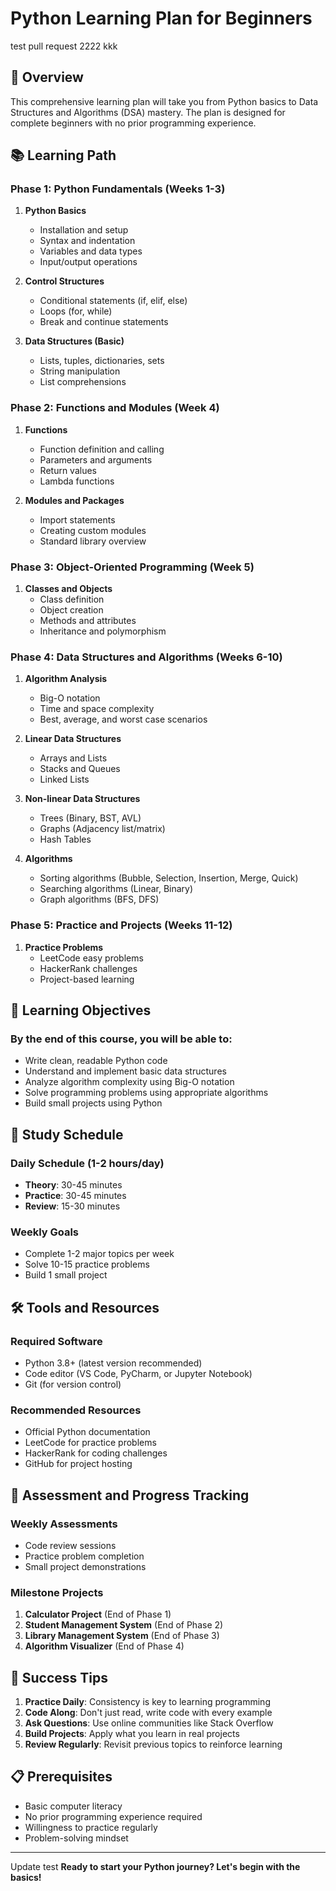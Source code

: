 # Python Learning Plan for Beginners
test pull request 2222
kkk
## 🎯 Overview
This comprehensive learning plan will take you from Python basics to Data Structures and Algorithms (DSA) mastery. The plan is designed for complete beginners with no prior programming experience.

## 📚 Learning Path

### Phase 1: Python Fundamentals (Weeks 1-3)
1. **Python Basics**
   - Installation and setup
   - Syntax and indentation
   - Variables and data types
   - Input/output operations

2. **Control Structures**
   - Conditional statements (if, elif, else)
   - Loops (for, while)
   - Break and continue statements

3. **Data Structures (Basic)**
   - Lists, tuples, dictionaries, sets
   - String manipulation
   - List comprehensions

### Phase 2: Functions and Modules (Week 4)
1. **Functions**
   - Function definition and calling
   - Parameters and arguments
   - Return values
   - Lambda functions

2. **Modules and Packages**
   - Import statements
   - Creating custom modules
   - Standard library overview

### Phase 3: Object-Oriented Programming (Week 5)
1. **Classes and Objects**
   - Class definition
   - Object creation
   - Methods and attributes
   - Inheritance and polymorphism

### Phase 4: Data Structures and Algorithms (Weeks 6-10)
1. **Algorithm Analysis**
   - Big-O notation
   - Time and space complexity
   - Best, average, and worst case scenarios

2. **Linear Data Structures**
   - Arrays and Lists
   - Stacks and Queues
   - Linked Lists

3. **Non-linear Data Structures**
   - Trees (Binary, BST, AVL)
   - Graphs (Adjacency list/matrix)
   - Hash Tables

4. **Algorithms**
   - Sorting algorithms (Bubble, Selection, Insertion, Merge, Quick)
   - Searching algorithms (Linear, Binary)
   - Graph algorithms (BFS, DFS)

### Phase 5: Practice and Projects (Weeks 11-12)
1. **Practice Problems**
   - LeetCode easy problems
   - HackerRank challenges
   - Project-based learning

## 🎯 Learning Objectives

### By the end of this course, you will be able to:
- Write clean, readable Python code
- Understand and implement basic data structures
- Analyze algorithm complexity using Big-O notation
- Solve programming problems using appropriate algorithms
- Build small projects using Python

## 📖 Study Schedule

### Daily Schedule (1-2 hours/day)
- **Theory**: 30-45 minutes
- **Practice**: 30-45 minutes
- **Review**: 15-30 minutes

### Weekly Goals
- Complete 1-2 major topics per week
- Solve 10-15 practice problems
- Build 1 small project

## 🛠️ Tools and Resources

### Required Software
- Python 3.8+ (latest version recommended)
- Code editor (VS Code, PyCharm, or Jupyter Notebook)
- Git (for version control)

### Recommended Resources
- Official Python documentation
- LeetCode for practice problems
- HackerRank for coding challenges
- GitHub for project hosting

## 📝 Assessment and Progress Tracking

### Weekly Assessments
- Code review sessions
- Practice problem completion
- Small project demonstrations

### Milestone Projects
1. **Calculator Project** (End of Phase 1)
2. **Student Management System** (End of Phase 2)
3. **Library Management System** (End of Phase 3)
4. **Algorithm Visualizer** (End of Phase 4)

## 🎉 Success Tips

1. **Practice Daily**: Consistency is key to learning programming
2. **Code Along**: Don't just read, write code with every example
3. **Ask Questions**: Use online communities like Stack Overflow
4. **Build Projects**: Apply what you learn in real projects
5. **Review Regularly**: Revisit previous topics to reinforce learning

## 📋 Prerequisites
- Basic computer literacy
- No prior programming experience required
- Willingness to practice regularly
- Problem-solving mindset

---
Update test
**Ready to start your Python journey? Let's begin with the basics!**
